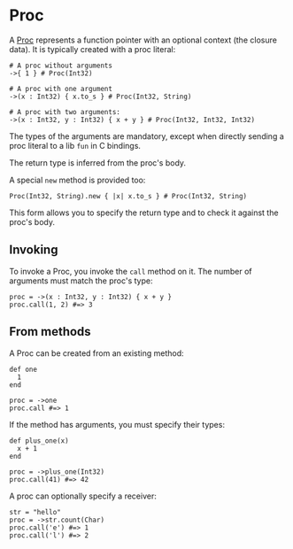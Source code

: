 # Proc

A [Proc](http://crystal-lang.org/api/Proc.html) represents a function pointer with an optional context (the closure data). It is typically created with a proc literal:

```crystal
# A proc without arguments
->{ 1 } # Proc(Int32)

# A proc with one argument
->(x : Int32) { x.to_s } # Proc(Int32, String)

# A proc with two arguments:
->(x : Int32, y : Int32) { x + y } # Proc(Int32, Int32, Int32)
```

The types of the arguments are mandatory, except when directly sending a proc literal to a lib `fun` in C bindings.

The return type is inferred from the proc's body.

A special `new` method is provided too:

```crystal
Proc(Int32, String).new { |x| x.to_s } # Proc(Int32, String)
```

This form allows you to specify the return type and to check it against the proc's body.

## Invoking

To invoke a Proc, you invoke the `call` method on it. The number of arguments must match the proc's type:

```crystal
proc = ->(x : Int32, y : Int32) { x + y }
proc.call(1, 2) #=> 3
```

## From methods

A Proc can be created from an existing method:

```crystal
def one
  1
end

proc = ->one
proc.call #=> 1
```

If the method has arguments, you must specify their types:

```crystal
def plus_one(x)
  x + 1
end

proc = ->plus_one(Int32)
proc.call(41) #=> 42
```

A proc can optionally specify a receiver:

```crystal
str = "hello"
proc = ->str.count(Char)
proc.call('e') #=> 1
proc.call('l') #=> 2
```
